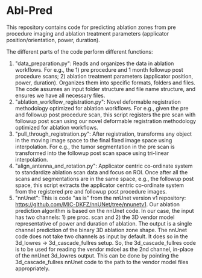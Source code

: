# Abl-Pred

This repository contains code for predicting ablation zones from pre procedure imaging and ablation treatment parameters (applicator position/orientation, power, duration).

The different parts of the code perform different functions:
1. "data_preparation.py": Reads and organizes the data in ablation workflows. For e.g., the 1) pre procedure and 1 month followup post procedure scans; 2) ablation treatment parameters (applicator position, power, duration). Organizes them into specific formats, folders and files. The code assumes an input folder structure and file name structure, and ensures we have all necessary files.
2. "ablation_workflow_registration.py": Novel deformable registration methodology optimized for ablation workflows. For e.g., given the pre and followup post procedure scan, this script registers the pre scan with followup post scan using our novel deformable registration methodology optimized for ablation workflows. 
3. "pull_through_registration.py": After registration, transforms any object in the moving image space to the final fixed image space using interpolation. For e.g., the tumor segmentation in the pre scan is transformed into the followup post scan space using tri-linear interpolation.
4. "align_antenna_and_rotation.py": Applicator centric co-ordinate system to standardize ablation scan data and focus on ROI. Once after all the scans and segmentations are in the same space, e.g., the followup post space, this script extracts the applicator centric co-ordinate system from the registered pre and followup post procedure images. 
5. "nnUnet": This is code "as is" from the nnUnet version v1 repository: https://github.com/MIC-DKFZ/nnUNet/tree/nnunetv1. Our ablation prediction algorithm is based on the nnUnet code. In our case, the input has two channels: 1) pre proc. scan and 2) the 3D vendor model representative of power and duration of ablation. The output is a single channel prediction of the binary 3D ablation zone shape. The nnUnet code does not take two channels as input by default. It does so in the 3d_lowres → 3d_cascade_fullres setup. So, the 3d_cascade_fullres code is to be used for reading the vendor mdoel as the 2nd channel, in-place of the nnUnet 3d_lowres output. This can be done by pointing the 3d_cascade_fullres nnUnet code to the path to the vendor model files appropriately.
